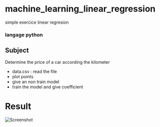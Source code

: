 # machine_learning_linear_regression
simple exercice linear regresion 

### langage python

## Subject
Determine the price of a car according the kilometer
- data.csv : read the file
- plot points
- give an non train model
- train the model and give coefficient


# Result

![Screenshot](machine_learning_linear_regression/linear_regression/StraightLine.png)
